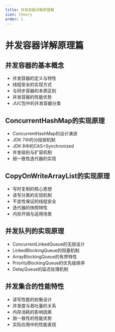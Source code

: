 ```yaml
---
title: 并发容器详解原理篇
icon: theory
order: 1
---
```


# 并发容器详解原理篇

## 并发容器的基本概念

- 并发容器的定义与特性
- 线程安全的实现方式
- 与同步容器的本质区别
- 并发容器的性能优势
- JUC包中的并发容器分类

## ConcurrentHashMap的实现原理

- ConcurrentHashMap的设计演进
- JDK 7中的分段锁机制
- JDK 8中的CAS+Synchronized
- 并发级别与扩容机制
- 弱一致性迭代器的实现

## CopyOnWriteArrayList的实现原理

- 写时复制的核心思想
- 读写分离的实现机制
- 不变性保证的线程安全
- 迭代器的快照特性
- 内存开销与适用场景

## 并发队列的实现原理

- ConcurrentLinkedQueue的无锁设计
- LinkedBlockingQueue的阻塞机制
- ArrayBlockingQueue的有界特性
- PriorityBlockingQueue的优先级排序
- DelayQueue的延迟处理机制

## 并发集合的性能特性

- 读写性能的权衡设计
- 并发度与吞吐量的关系
- 内存消耗的影响因素
- 弱一致性的性能优势
- 实际应用中的性能表现
